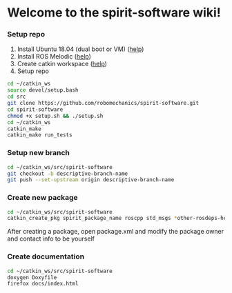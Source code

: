 # Welcome to the spirit-software wiki!

### Setup repo

1. Install Ubuntu 18.04 (dual boot or VM) ([help](https://linuxhint.com/install_ubuntu_18-04_virtualbox/))
2. Install ROS Melodic ([help](http://wiki.ros.org/melodic/Installation/Ubuntu))
3. Create catkin workspace ([help](http://wiki.ros.org/ROS/Tutorials/InstallingandConfiguringROSEnvironment))
4. Setup repo
```bash
cd ~/catkin_ws
source devel/setup.bash
cd src
git clone https://github.com/robomechanics/spirit-software.git
cd spirit-software
chmod +x setup.sh && ./setup.sh
cd ~/catkin_ws
catkin_make
catkin_make run_tests
```

### Setup new branch
```bash
cd ~/catkin_ws/src/spirit-software
git checkout -b descriptive-branch-name
git push --set-upstream origin descriptive-branch-name
```

### Create new package
```bash
cd ~/catkin_ws/src/spirit-software
catkin_create_pkg spirit_package_name roscpp std_msgs *other-rosdeps-here*
```
After creating a package, open package.xml and modify the package owner and contact info to be yourself

### Create documentation
```bash
cd ~/catkin_ws/src/spirit-software
doxygen Doxyfile
firefox docs/index.html
```

